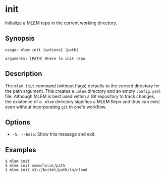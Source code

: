 # init

Initialize a MLEM repo in the current working directory.

## Synopsis

```usage
usage: mlem init [options] [path]

arguments: [PATH] Where to init repo
```

## Description

The `mlem init` command (without flags) defaults to the
current directory for the path argument. This creates a `.mlem` directory and an
empty `config.yaml` file. Although MLEM is best used within a Git repository to 
track changes, the existence of a `.mlem` directory signifies a MLEM Repo and thus
can exist even without incorporating `git` in one's workflow.

## Options

- `-h, --help`: Show this message and exit.

## Examples

```mlem
$ mlem init
$ mlem init some/local/path
$ mlem init s3://bucket/path/in/cloud
```

